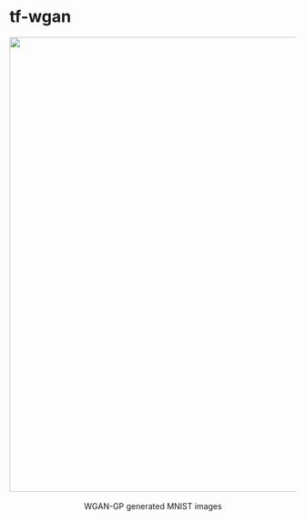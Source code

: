 # tf-wgan


<p align="center">
  <img src="g3doc/images/ad.png" width="800"> 
  <br>
  <br>
  WGAN-GP generated MNIST images

</p>

